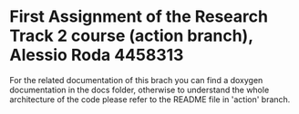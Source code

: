 # First Assignment of the Research Track 2 course (action branch), Alessio Roda 4458313

For the related documentation of this brach you can find a doxygen documentation in the docs folder, otherwise to understand the whole architecture of the code please refer to the README file in 'action' branch.
